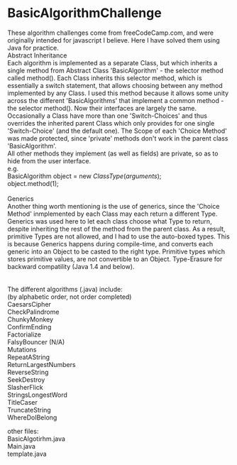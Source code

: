 # BasicAlgorithmChallenge


These algorithm challenges come from freeCodeCamp.com, and were originally
intended for javascript I believe. Here I have solved them using Java for
practice. 
\
Abstract Inheritance\
Each algorithm is implemented as a separate Class, but which inherits a
single method from Abstract Class 'BasicAlgorithm' - the selector method
called method(). Each Class inherits this selector method, which is 
essentially a switch statement, that allows choosing between any method 
implemented by any Class. I used this method because it allows some unity 
across the different 'BasicAlgorithms' that implement a common method - 
the selector method(). Now their interfaces are largely the same. Occasionally
a Class have more than one 'Switch-Choices' and thus overrides the inherited
parent Class which only provides for one single 'Switch-Choice' (and the 
default one). The Scope of each 'Choice Method' was made protected, since 
'private' methods don't work in the parent class 'BasicAlgorithm'. 
\
All other methods they implement (as well as fields) are private, so as to
hide from the user interface. 
\
e.g.\
BasicAlgorithm object = new *ClassType*(*arguments*);\
object.method(1);\
\
Generics\
Another thing worth mentioning is the use of generics, since the 'Choice Method'
inmplemented by each Class may each return a different Type. Generics was 
used here to let each class choose what Type to return, despite inheriting
the rest of the method from the parent class. As a result, primitive Types
are not allowed, and I had to use the auto-boxed types. 
This is because Generics happens during compile-time, and converts each generic
into an Object to be casted to the right type. Primitive types which stores
primitive values, are not convertible to an Object. 
Type-Erasure for backward compatility (Java 1.4 and below). 
\
\
\
The different algorithms (.java) include: \
(by alphabetic order, not order completed)
\
CaesarsCipher\
CheckPalindrome\
ChunkyMonkey\
ConfirmEnding\
Factorialize\
FalsyBouncer (N/A)\
Mutations\
RepeatAString\
ReturnLargestNumbers\
ReverseString\
SeekDestroy\
SlasherFlick\
StringsLongestWord\
TitleCaser\
TruncateString\
WhereDoIBelong

other files:\
BasicAlgotirhm.java\
Main.java\
template.java


